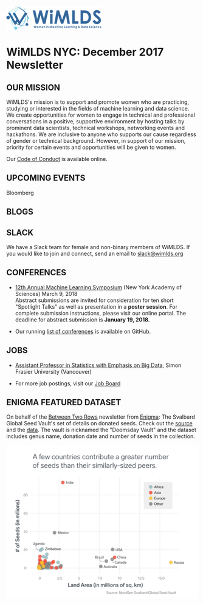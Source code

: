 ![wimlds](images/Logo-Blue-reduced.png)  

# WiMLDS NYC:  December 2017 Newsletter

## OUR MISSION

WiMLDS's mission is to support and promote women who are practicing, studying or interested in the fields of machine learning and data science.  We create opportunities for women to engage in technical and professional conversations in a positive, supportive environment by hosting talks by prominent data scientists, technical workshops, networking events and hackathons.  We are inclusive to anyone who supports our cause regardless of gender or technical background.  However, in support of our mission, priority for certain events and opportunities will be given to women.  

Our [Code of Conduct](https://github.com/WiMLDS/starter-kit/wiki/Code-of-conduct) is available online.

## UPCOMING EVENTS
Bloomberg

## BLOGS


## SLACK
We have a Slack team for female and non-binary members of WiMLDS.  If you would like to join and connect, send an email to slack@wimlds.org


## CONFERENCES

* [12th Annual Machine Learning Symposium](https://github.com/WiMLDS/conferences/blob/master/2018/2018_03_09_ml_symposium.md) (New York Academy of Sciences) March 9, 2018  
Abstract submissions are invited for consideration for ten short "Spotlight Talks" as well as presentation in a **poster session**. For complete submission instructions, please visit our online portal. The deadline for abstract submission is **January 19, 2018.**

* Our running [list of conferences](https://github.com/WiMLDS/conferences) is available on GitHub.

## JOBS

* [Assistant Professor in Statistics with Emphasis on Big Data](http://wimlds.org/job/simoin-fraser-university-2-assistant-professor-in-statistics-with-emphasis-on-big-data/), Simon Frasier University (Vancouver)

* For more job postings, visit our [Job Board](http://wimlds.org/jobs/)


## ENIGMA FEATURED DATASET
On behalf of the [Between Two Rows](https://us5.campaign-archive.com/home/?u=04aa10cf99e0998bd8e69a109&id=e53dcad000) newsletter from [Enigma](https://www.enigma.com):
The Svalbard Global Seed Vault's set of details on donated seeds. Check out the [source](https://www.nordgen.org/sgsv/index.php?page=sgsv_information_list) and the [data](https://public.enigma.com/datasets/svalbard-global-seed-vault-seed-samples/a44eb598-e372-4385-af38-d31606f27b19). The vault is nicknamed the "Doomsday Vault" and the dataset includes genus name, donation date and number of seeds in the collection. 

![seeds](images/seeds-01.png)  


